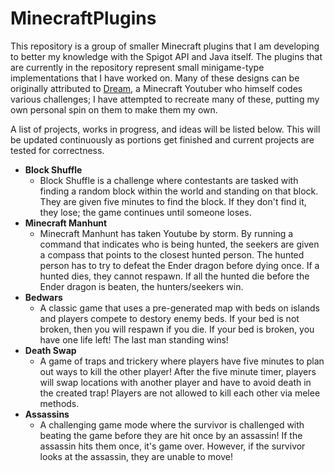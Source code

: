 # MinecraftPlugins

This repository is a group of smaller Minecraft plugins that I am developing to better my knowledge with the Spigot API and Java itself.  The plugins that are currently in the repository represent small minigame-type implementations that I have worked on.  Many of these designs can be originally attributed to [Dream](https://www.youtube.com/c/dream), a Minecraft Youtuber who himself codes various challenges; I have attempted to recreate many of these, putting my own personal spin on them to make them my own.

A list of projects, works in progress, and ideas will be listed below.  This will be updated continuously as portions get finished and current projects are tested for correctness.

- **Block Shuffle**
  * Block Shuffle is a challenge where contestants are tasked with finding a random block within the world and standing on that block.  They are given five minutes to find the block.  If they don't find it, they lose; the game continues until someone loses.
- **Minecraft Manhunt**
  * Minecraft Manhunt has taken Youtube by storm.  By running a command that indicates who is being hunted, the seekers are given a compass that points to the closest hunted person.  The hunted person has to try to defeat the Ender dragon before dying once.  If a hunted dies, they cannot respawn.  If all the hunted die before the Ender dragon is beaten, the hunters/seekers win.
- **Bedwars**
   * A classic game that uses a pre-generated map with beds on islands and players compete to destory enemy beds.  If your bed is not broken, then you will respawn if you die.  If your bed is broken, you have one life left!  The last man standing wins!
- **Death Swap**
    * A game of traps and trickery where players have five minutes to plan out ways to kill the other player! After the five minute timer, players will swap locations with another player and have to avoid death in the created trap! Players are not allowed to kill each other via melee methods.
- **Assassins**
    * A challenging game mode where the survivor is challenged with beating the game before they are hit once by an assassin! If the assassin hits them once, it's game over.  However, if the survivor looks at the assassin, they are unable to move!

